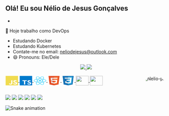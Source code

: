 ## Olá! Eu sou Nélio de Jesus Gonçalves
- 
🔭 Hoje trabalho como DevOps
- Estudando Docker
- Estudando Kubernetes
- Contate-me no email: neliodejesus@outlook.com
- 😄 Pronouns: Ele/Dele

<div align="center">
  <a href="https://github.com/baraorw">
  <img height="180em" src="https://github-readme-stats.vercel.app/api?username=baraorw&show_icons=true&theme=dracula&include_all_commits=true&count_private=true"/>
  <img height="180em" src="https://github-readme-stats.vercel.app/api/top-langs/?username=baraorw&layout=compact&langs_count=7&theme=dracula"/>
</div>

<div style="display: inline_block"><br>
  <img align="center" alt="Nelio-Js" height="30" width="40" src="https://raw.githubusercontent.com/devicons/devicon/master/icons/javascript/javascript-plain.svg">
  <img align="center" alt="Nelio-Ts" height="30" width="40" src="https://raw.githubusercontent.com/devicons/devicon/master/icons/typescript/typescript-plain.svg">
  <img align="center" alt="Nelio-React" height="30" width="40" src="https://raw.githubusercontent.com/devicons/devicon/master/icons/react/react-original.svg">
  <img align="center" alt="Nelio-HTML" height="30" width="40" src="https://raw.githubusercontent.com/devicons/devicon/master/icons/html5/html5-original.svg">
  <img align="center" alt="Nelio-CSS" height="30" width="40" src="https://raw.githubusercontent.com/devicons/devicon/master/icons/css3/css3-original.svg">
  <img align="right" alt="Nelio-pic" height="150" style="border-radius:50px;" src="https://avatars.githubusercontent.com/u/88684886?s=400&u=6db15411bc5613cbd5c17a81cc0533d0248d3730&v=4">
  <img align="center" height="30" width="40" src="https://cdn.jsdelivr.net/gh/devicons/devicon/icons/vuejs/vuejs-original.svg" />
  <img align="center" height="30" width="40" src="https://fv9-1.failiem.lv/thumb_show.php?i=8829c6g7s&download_checksum=694369646112d9fdd1ab28e68200dce1eb3c40bb&download_timestamp=1664128397" />
</div>

##

<div>
 <a href="https://www.youtube.com/channel/UCl_CPu3PBrWrJxNA3t4e-zw" target="_blank"><img src="https://img.shields.io/badge/YouTube-FF0000?style=for-the-badge&logo=youtube&logoColor=white" target="_blank"></a>
  <a href="#" target="_blank"><img src="https://img.shields.io/badge/-Instagram-%23E4405F?style=for-the-badge&logo=instagram&logoColor=white" target="_blank"></a>
 	<a href="#" target="_blank"><img src="https://img.shields.io/badge/Twitch-9146FF?style=for-the-badge&logo=twitch&logoColor=white" target="_blank"></a>
 <a href="#" target="_blank"><img src="https://img.shields.io/badge/Discord-7289DA?style=for-the-badge&logo=discord&logoColor=white" target="_blank"></a> 
  <a href = "https://mail.google.com/mail/u/0/#inbox"><img src="https://img.shields.io/badge/-Gmail-%23333?style=for-the-badge&logo=gmail&logoColor=white" target="_blank"></a>
  <a href="https://www.linkedin.com/feed/?trk=onboarding-landing
" target="_blank"><img src="https://img.shields.io/badge/-LinkedIn-%230077B5?style=for-the-badge&logo=linkedin&logoColor=white" target="_blank"></a> 
 
  ![Snake animation](https://github.com/baraorw/baraorw/blob/output/github-contribution-grid-snake.svg)
</div>



